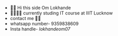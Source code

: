- 👋👋 Hi this side Om Lokhande
- 👨‍🎓👨‍🎓 currently studing IT course at IIIT Lucknow 
- contact me 🤝🤝
- whatsapp number- 9359838609
- Insta handle- _lokhandeom07_
